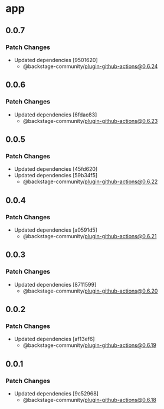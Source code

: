# app

## 0.0.7

### Patch Changes

- Updated dependencies [9501620]
  - @backstage-community/plugin-github-actions@0.6.24

## 0.0.6

### Patch Changes

- Updated dependencies [6fdae83]
  - @backstage-community/plugin-github-actions@0.6.23

## 0.0.5

### Patch Changes

- Updated dependencies [45fd620]
- Updated dependencies [59b34f5]
  - @backstage-community/plugin-github-actions@0.6.22

## 0.0.4

### Patch Changes

- Updated dependencies [a0591d5]
  - @backstage-community/plugin-github-actions@0.6.21

## 0.0.3

### Patch Changes

- Updated dependencies [8711599]
  - @backstage-community/plugin-github-actions@0.6.20

## 0.0.2

### Patch Changes

- Updated dependencies [af13ef6]
  - @backstage-community/plugin-github-actions@0.6.19

## 0.0.1

### Patch Changes

- Updated dependencies [9c52968]
  - @backstage-community/plugin-github-actions@0.6.18
